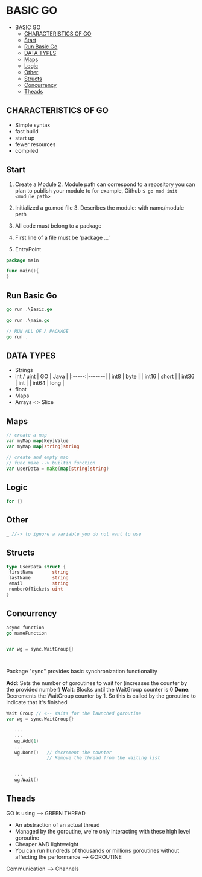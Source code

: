 # BASIC GO

- [BASIC GO](#basic-go)
  - [CHARACTERISTICS OF GO](#characteristics-of-go)
  - [Start](#start)
  - [Run Basic Go](#run-basic-go)
  - [DATA TYPES](#data-types)
  - [Maps](#maps)
  - [Logic](#logic)
  - [Other](#other)
  - [Structs](#structs)
  - [Concurrency](#concurrency)
  - [Theads](#theads)

## CHARACTERISTICS OF GO

- Simple syntax
- fast build
- start up
- fewer resources
- compiled

## Start

1. Create a Module
   2. Module path can correspond to a repository you can plan to publish your module to for example, Github
`$ go mod init <module_path>`

2. Initialized a go.mod file
   3. Describes the module: with name/module path

3. All code must belong to a package
4. First line of a file must be 'package ...'
5. EntryPoint

```Go
package main

func main(){
}
```

## Run Basic Go

```go
go run .\Basic.go

go run .\main.go

// RUN ALL OF A PACKAGE
go run .
```

## DATA TYPES

- Strings
- int / uint
|  GO   | Java  |
|:-----:|-------|
| int8  | byte  |
| int16 | short |
| int36 | int   |
| int64 | long  |
- float
- Maps
- Arrays <> Slice

## Maps

```go
// create a map
var myMap map[Key]Value
var myMap map[string]string

// create and empty map
// func make --> builtin function
var userData = make(map[string]string) 
```

## Logic

```go
for {}

```

## Other

```go
_ //-> to ignore a variable you do not want to use
```

## Structs

```go
type UserData struct {
 firstName       string
 lastName        string
 email           string
 numberOfTickets uint
}
```

## Concurrency

```go
async function 
go nameFunction


var wg = sync.WaitGroup{}




```

Package "sync" provides basic synchronization functionality

**Add**:  Sets the number of goroutines to wait for (increases the counter by the provided number)
**Wait**: Blocks until the WaitGroup counter is 0
**Done**: Decrements the WaitGroup counter by 1. So this is called by the goroutine to indicate that it's finished

```go
Wait Group // <-- Waits for the launched goroutine
var wg = sync.WaitGroup{}

   ...
   ...
   wg.Add(1)
   ...
   wg.Done()   // decrement the counter
               // Remove the thread from the waiting list


   ...
   wg.Wait()
```

## Theads

GO is using --> GREEN THREAD

- An abstraction of an actual thread
- Managed by the goroutine, we're only interacting with these high level goroutine
- Cheaper AND lightweight
- You can run hundreds of thousands or millions goroutines without affecting the performance
--> GOROUTINE

Communication --> Channels
